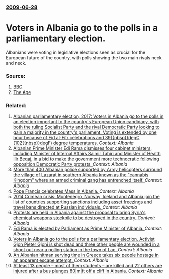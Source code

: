 ### [2009-06-28](/news/2009/06/28/index.md)

#  Voters in Albania go to the polls in a parliamentary election. 

Albanians were voting in legislative elections seen as crucial for the European future of the country, with polls showing the two main rivals neck and neck.


### Source:

1. [BBC](http://news.bbc.co.uk/1/hi/world/europe/8122759.stm)
2. [The Age](http://news.theage.com.au/breaking-news-world/albanians-voting-to-elect-new-parliament-20090628-d0xh.html)

### Related:

1. [Albanian parliamentary election, 2017: Voters in Albania go to the polls in an election important to the country's European Union candidacy, with both the ruling Socialist Party and the rival Democratic Party looking to gain a majority in the country's parliament. Voting is extended by one hour because of Eid al-Fitr celebrations and 39{{nbsp}}degC (102{{nbsp}}degF) degree temperatures. ](/news/2017/06/25/albanian-parliamentary-election-2017-voters-in-albania-go-to-the-polls-in-an-election-important-to-the-country-s-european-union-candidacy.md) _Context: Albania_
2. [Albanian Prime Minister Edi Rama dismisses four cabinet ministers, including Minister of Internal Affairs Saimir Tahiri and Minister of Health Ilir Beqaj, in a bid to make the government more technocratic following opposition Democratic Party protests. ](/news/2017/03/12/albanian-prime-minister-edi-rama-dismisses-four-cabinet-ministers-including-minister-of-internal-affairs-saimir-tahiri-and-minister-of-heal.md) _Context: Albania_
3. [More than 400 Albanian police supported by Army helicopters surround the village of Lazarat in southern Albania known as the "cannabis Kingdom" where an armed criminal gang has entrenched itself. ](/news/2015/06/25/more-than-400-albanian-police-supported-by-army-helicopters-surround-the-village-of-lazarat-in-southern-albania-known-as-the-cannabis-kingd.md) _Context: Albania_
4. [Pope Francis celebrates Mass in Albania. ](/news/2014/09/21/pope-francis-celebrates-mass-in-albania.md) _Context: Albania_
5. [2014 Crimean crisis: Montenegro, Norway, Iceland and Albania join the list of countries supporting sanctions including asset freezings and travel bans directed at Russian individuals. ](/news/2014/04/11/2014-crimean-crisis-montenegro-norway-iceland-and-albania-join-the-list-of-countries-supporting-sanctions-including-asset-freezings-and-t.md) _Context: Albania_
6. [Protests are held in Albania against the proposal to bring Syria's chemical weapons stockpile to be destroyed in the country. ](/news/2013/11/14/protests-are-held-in-albania-against-the-proposal-to-bring-syria-s-chemical-weapons-stockpile-to-be-destroyed-in-the-country.md) _Context: Albania_
7. [Edi Rama is elected by Parliament as Prime Minister of Albania. ](/news/2013/09/15/edi-rama-is-elected-by-parliament-as-prime-minister-of-albania.md) _Context: Albania_
8. [Voters in Albania go to the polls for a parliamentary election. Activist Gjon Pjeter Gjoni is shot dead and three other people are wounded in a shoot out near a polling station in the town of Lac. ](/news/2013/06/23/voters-in-albania-go-to-the-polls-for-a-parliamentary-election-activist-gjon-pjeter-gjoni-is-shot-dead-and-three-other-people-are-wounded-i.md) _Context: Albania_
9. [An Albanian hitman serving time in Greece takes six people hostage in an apparent escape attempt. ](/news/2013/03/17/an-albanian-hitman-serving-time-in-greece-takes-six-people-hostage-in-an-apparent-escape-attempt.md) _Context: Albania_
10. [At least 13 people &ndash; most of them students &ndash; are killed and 22 others are injured after a bus plunges 80|m|ft off a cliff in Albania. ](/news/2012/05/21/at-least-13-people-ndash-most-of-them-students-ndash-are-killed-and-22-others-are-injured-after-a-bus-plunges-80-m-ft-off-a-cliff-in-alb.md) _Context: Albania_
